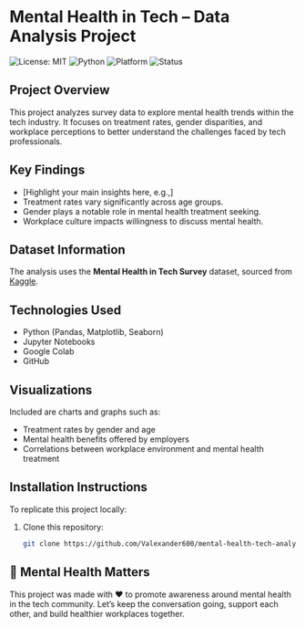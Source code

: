 # Mental Health in Tech – Data Analysis Project
![License: MIT](https://img.shields.io/badge/License-MIT-yellow.svg)
![Python](https://img.shields.io/badge/Python-3.10-blue)
![Platform](https://img.shields.io/badge/Platform-Google%20Colab-orange)
![Status](https://img.shields.io/badge/Status-Completed-brightgreen)

## Project Overview
This project analyzes survey data to explore mental health trends within the tech industry. It focuses on treatment rates, gender disparities, and workplace perceptions to better understand the challenges faced by tech professionals.

## Key Findings
- [Highlight your main insights here, e.g.,]
- Treatment rates vary significantly across age groups.
- Gender plays a notable role in mental health treatment seeking.
- Workplace culture impacts willingness to discuss mental health.

## Dataset Information
The analysis uses the **Mental Health in Tech Survey** dataset, sourced from [Kaggle](https://www.kaggle.com/datasets/osmi/mental-health-in-tech-survey).

## Technologies Used
- Python (Pandas, Matplotlib, Seaborn)
- Jupyter Notebooks
- Google Colab
- GitHub

## Visualizations
Included are charts and graphs such as:
- Treatment rates by gender and age
- Mental health benefits offered by employers
- Correlations between workplace environment and mental health treatment

## Installation Instructions
To replicate this project locally:
1. Clone this repository:
   ```bash
   git clone https://github.com/Valexander600/mental-health-tech-analysis.git

## 🌱 Mental Health Matters
This project was made with ❤️ to promote awareness around mental health in the tech community. Let’s keep the conversation going, support each other, and build healthier workplaces together.

